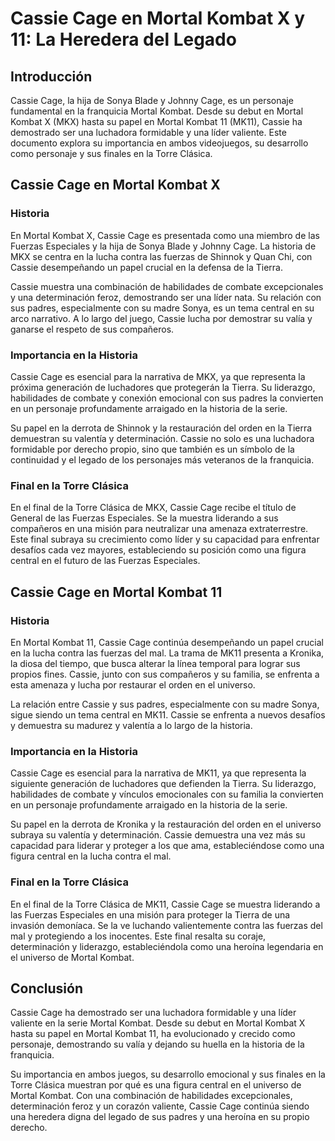 # Cassie Cage en Mortal Kombat X y 11: La Heredera del Legado

## Introducción

Cassie Cage, la hija de Sonya Blade y Johnny Cage, es un personaje fundamental en la franquicia Mortal Kombat. Desde su debut en Mortal Kombat X (MKX) hasta su papel en Mortal Kombat 11 (MK11), Cassie ha demostrado ser una luchadora formidable y una líder valiente. Este documento explora su importancia en ambos videojuegos, su desarrollo como personaje y sus finales en la Torre Clásica.

## Cassie Cage en Mortal Kombat X

### Historia

En Mortal Kombat X, Cassie Cage es presentada como una miembro de las Fuerzas Especiales y la hija de Sonya Blade y Johnny Cage. La historia de MKX se centra en la lucha contra las fuerzas de Shinnok y Quan Chi, con Cassie desempeñando un papel crucial en la defensa de la Tierra.

Cassie muestra una combinación de habilidades de combate excepcionales y una determinación feroz, demostrando ser una líder nata. Su relación con sus padres, especialmente con su madre Sonya, es un tema central en su arco narrativo. A lo largo del juego, Cassie lucha por demostrar su valía y ganarse el respeto de sus compañeros.

### Importancia en la Historia

Cassie Cage es esencial para la narrativa de MKX, ya que representa la próxima generación de luchadores que protegerán la Tierra. Su liderazgo, habilidades de combate y conexión emocional con sus padres la convierten en un personaje profundamente arraigado en la historia de la serie.

Su papel en la derrota de Shinnok y la restauración del orden en la Tierra demuestran su valentía y determinación. Cassie no solo es una luchadora formidable por derecho propio, sino que también es un símbolo de la continuidad y el legado de los personajes más veteranos de la franquicia.

### Final en la Torre Clásica

En el final de la Torre Clásica de MKX, Cassie Cage recibe el título de General de las Fuerzas Especiales. Se la muestra liderando a sus compañeros en una misión para neutralizar una amenaza extraterrestre. Este final subraya su crecimiento como líder y su capacidad para enfrentar desafíos cada vez mayores, estableciendo su posición como una figura central en el futuro de las Fuerzas Especiales.

## Cassie Cage en Mortal Kombat 11

### Historia

En Mortal Kombat 11, Cassie Cage continúa desempeñando un papel crucial en la lucha contra las fuerzas del mal. La trama de MK11 presenta a Kronika, la diosa del tiempo, que busca alterar la línea temporal para lograr sus propios fines. Cassie, junto con sus compañeros y su familia, se enfrenta a esta amenaza y lucha por restaurar el orden en el universo.

La relación entre Cassie y sus padres, especialmente con su madre Sonya, sigue siendo un tema central en MK11. Cassie se enfrenta a nuevos desafíos y demuestra su madurez y valentía a lo largo de la historia.

### Importancia en la Historia

Cassie Cage es esencial para la narrativa de MK11, ya que representa la siguiente generación de luchadores que defienden la Tierra. Su liderazgo, habilidades de combate y vínculos emocionales con su familia la convierten en un personaje profundamente arraigado en la historia de la serie.

Su papel en la derrota de Kronika y la restauración del orden en el universo subraya su valentía y determinación. Cassie demuestra una vez más su capacidad para liderar y proteger a los que ama, estableciéndose como una figura central en la lucha contra el mal.

### Final en la Torre Clásica

En el final de la Torre Clásica de MK11, Cassie Cage se muestra liderando a las Fuerzas Especiales en una misión para proteger la Tierra de una invasión demoníaca. Se la ve luchando valientemente contra las fuerzas del mal y protegiendo a los inocentes. Este final resalta su coraje, determinación y liderazgo, estableciéndola como una heroína legendaria en el universo de Mortal Kombat.

## Conclusión

Cassie Cage ha demostrado ser una luchadora formidable y una líder valiente en la serie Mortal Kombat. Desde su debut en Mortal Kombat X hasta su papel en Mortal Kombat 11, ha evolucionado y crecido como personaje, demostrando su valía y dejando su huella en la historia de la franquicia.

Su importancia en ambos juegos, su desarrollo emocional y sus finales en la Torre Clásica muestran por qué es una figura central en el universo de Mortal Kombat. Con una combinación de habilidades excepcionales, determinación feroz y un corazón valiente, Cassie Cage continúa siendo una heredera digna del legado de sus padres y una heroína en su propio derecho.